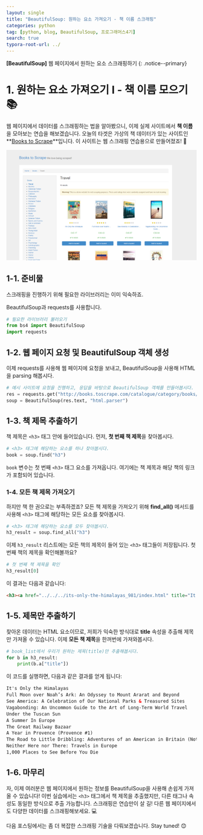 ```yaml
---
layout: single
title: "BeautifulSoup: 원하는 요소 가져오기 - 책 이름 스크래핑"
categories: python
tag: [python, blog, BeautifulSoup, 프로그래머스4기]
search: true
typora-root-url: ../
---
```


**[BeautifulSoup]** 웹 페이지에서 원하는 요소 스크래핑하기
{: .notice--primary}

# 1. 원하는 요소 가져오기 I - 책 이름 모으기 📚

웹 페이지에서 데이터를 스크래핑하는 법을 알아봤으니, 이제 실제 사이트에서 **책 이름**을 모아보는 연습을 해보겠습니다. 오늘의 타겟은 가상의 책 데이터가 있는 사이트인 **[Books to Scrape](http://books.toscrape.com/catalogue/category/books/travel_2/index.html)**입니다. 이 사이트는 웹 스크래핑 연습용으로 만들어졌죠! 🙌

![image-20241006212147982](/images/2024-10-06-crawling1/image-20241006212147982.png)

## 1-1. 준비물

스크래핑을 진행하기 위해 필요한 라이브러리는 이미 익숙하죠. 

BeautifulSoup과 requests를 사용합니다.



```python
# 필요한 라이브러리 불러오기
from bs4 import BeautifulSoup
import requests
```

## 1-2. 웹 페이지 요청 및 BeautifulSoup 객체 생성

이제 requests를 사용해 웹 페이지에 요청을 보내고, BeautifulSoup을 사용해 HTML을 parsing 해봅시다.

```python
# 예시 사이트에 요청을 진행하고, 응답을 바탕으로 BeautifulSoup 객체를 만들어봅시다.
res = requests.get("http://books.toscrape.com/catalogue/category/books/travel_2/index.html")
soup = BeautifulSoup(res.text, "html.parser")
```

## 1-3. 책 제목 추출하기

책 제목은 `<h3>` 태그 안에 들어있습니다. 먼저, **첫 번째 책 제목**을 찾아봅시다.

```python
# <h3> 태그에 해당하는 요소를 하나 찾아봅시다.
book = soup.find("h3")
```

`book` 변수는 첫 번째 `<h3>` 태그 요소를 가져옵니다. 여기에는 책 제목과 해당 책의 링크가 포함되어 있습니다.

### 1-4. 모든 책 제목 가져오기

하지만 책 한 권으로는 부족하겠죠? 모든 책 제목을 가져오기 위해 **find_all()**  메서드를 사용해 `<h3>` 태그에 해당하는 모든 요소를 찾아봅시다.

```python
# <h3> 태그에 해당하는 요소를 모두 찾아봅시다.
h3_result = soup.find_all("h3")
```

이제 `h3_result` 리스트에는 모든 책의 제목이 들어 있는 `<h3>` 태그들이 저장됩니다. 첫 번째 책의 제목을 확인해볼까요?

```python
# 첫 번째 책 제목을 확인
h3_result[0]
```

이 결과는 다음과 같습니다:

```html
<h3><a href="../../../its-only-the-himalayas_981/index.html" title="It's Only the Himalayas">It's Only the Himalayas</a></h3>
```

## 1-5. 제목만 추출하기

찾아온 데이터는 HTML 요소이므로, 저희가 익숙한 방식대로 **title** 속성을 추출해 제목만 가져올 수 있습니다. 이제 **모든 책 제목**을 한꺼번에 가져와봅시다.

```python
# book_list에서 우리가 원하는 제목(title)만 추출해봅시다.
for b in h3_result:
    print(b.a["title"])
```

이 코드를 실행하면, 다음과 같은 결과를 얻게 됩니다:

```html
It's Only the Himalayas
Full Moon over Noah’s Ark: An Odyssey to Mount Ararat and Beyond
See America: A Celebration of Our National Parks & Treasured Sites
Vagabonding: An Uncommon Guide to the Art of Long-Term World Travel
Under the Tuscan Sun
A Summer In Europe
The Great Railway Bazaar
A Year in Provence (Provence #1)
The Road to Little Dribbling: Adventures of an American in Britain (Notes From a Small Island #2)
Neither Here nor There: Travels in Europe
1,000 Places to See Before You Die
```

## 1-6. 마무리

자, 이제 여러분은 웹 페이지에서 원하는 정보를 BeautifulSoup을 사용해 손쉽게 가져올 수 있습니다! 이번 실습에서는 `<h3>` 태그에서 책 제목을 추출했지만, 다른 태그나 속성도 동일한 방식으로 추출 가능합니다. 스크래핑은 연습만이 살 길! 다른 웹 페이지에서도 다양한 데이터를 스크래핑해보세요. 💻

다음 포스팅에서는 좀 더 복잡한 스크래핑 기술을 다뤄보겠습니다. Stay tuned! 😊